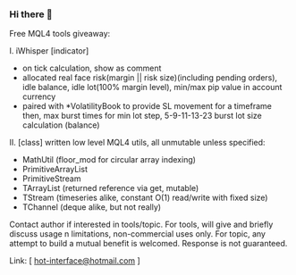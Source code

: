### Hi there 👋

Free MQL4 tools giveaway:

 I. iWhisper [indicator] 
   - on tick calculation, show as comment
   - allocated real face risk(margin || risk size)(including pending orders), idle balance, idle lot(100% margin level), min/max pip value in account currency
   - paired with *VolatilityBook to provide SL movement for a timeframe then, max burst times for min lot step, 5-9-11-13-23 burst lot size calculation (balance)

  
 II. [class] written low level MQL4 utils, all unmutable unless specified:
   - MathUtil (floor_mod for circular array indexing)
   - PrimitiveArrayList
   - PrimitiveStream
   - TArrayList (returned reference via get, mutable)
   - TStream (timeseries alike, constant O(1) read/write with fixed size)
   - TChannel (deque alike, but not really)

Contact author if interested in tools/topic. For tools, will give and briefly discuss usage n limitations, non-commercial uses only. For topic, any attempt to build a mutual benefit is welcomed. Response is not guaranteed.


Link: [ hot-interface@hotmail.com ]
<!--
**mist998/mist998** is a ✨ _special_ ✨ repository because its `README.md` (this file) appears on your GitHub profile.

Here are some ideas to get you started:

- 🔭 I’m currently working on ...
- 🌱 I’m currently learning ...
- 👯 I’m looking to collaborate on ...
- 🤔 I’m looking for help with ...
- 💬 Ask me about ...
- 📫 How to reach me: ...
- 😄 Pronouns: ...
- ⚡ Fun fact: ...
-->
